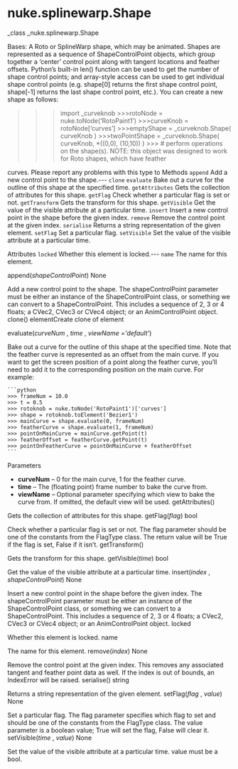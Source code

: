 # nuke.splinewarp.Shape
_class _nuke.splinewarp.Shape

Bases:
A Roto or SplineWarp shape, which may be animated.
Shapes are represented as a sequence of ShapeControlPoint objects, which group together a ‘center’ control point along with tangent locations and feather offsets. Python’s built-in len() function can be used to get the number of shape control points; and array-style access can be used to get individual shape control points (e.g. shape[0] returns the first shape control point, shape[-1] returns the last shape control point, etc.). You can create a new shape as follows:
>>>import _curveknob >>>rotoNode = nuke.toNode(‘RotoPaint1’) >>>curveKnob = rotoNode[‘curves’] >>>emptyShape = _curveknob.Shape( curveKnob ) >>>twoPointShape = _curveknob.Shape( curveKnob, *((0,0), (10,10)) ) >>> # perform operations on the shape(s).
NOTE: this object was designed to work for Roto shapes, which have feather

curves. Please report any problems with this type to
Methods
`append`  Add a new control point to the shape.---
`clone`
`evaluate`  Bake out a curve for the outline of this shape at the specified time.
`getAttributes`  Gets the collection of attributes for this shape.
`getFlag`  Check whether a particular flag is set or not.
`getTransform`  Gets the transform for this shape.
`getVisible`  Get the value of the visible attribute at a particular time.
`insert`  Insert a new control point in the shape before the given index.
`remove`  Remove the control point at the given index.
`serialise`  Returns a string representation of the given element.
`setFlag`  Set a particular flag.
`setVisible`  Set the value of the visible attribute at a particular time.

Attributes
`locked`  Whether this element is locked.---
`name`  The name for this element.

append(_shapeControlPoint_)  None

Add a new control point to the shape. The shapeControlPoint parameter must be either an instance of the ShapeControlPoint class, or something we can convert to a ShapeControlPoint. This includes a sequence of 2, 3 or 4 floats; a CVec2, CVec3 or CVec4 object; or an AnimControlPoint object.
clone()  elementCreate clone of element

evaluate(_curveNum_ , _time_ , _viewName ='default'_)

Bake out a curve for the outline of this shape at the specified time.
Note that the feather curve is represented as an offset from the main curve. If you want to get the screen position of a point along the feather curve, you’ll need to add it to the corresponding position on the main curve. For example:



    ```python
    >>> frameNum = 10.0
    >>> t = 0.5
    >>> rotoknob = nuke.toNode('RotoPaint1')['curves']
    >>> shape = rotoknob.toElement('Bezier1')
    >>> mainCurve = shape.evaluate(0, frameNum)
    >>> featherCurve = shape.evaluate(1, frameNum)
    >>> pointOnMainCurve = mainCurve.getPoint(t)
    >>> featherOffset = featherCurve.getPoint(t)
    >>> pointOnFeatherCurve = pointOnMainCurve + featherOffset
    ```
Parameters

  * **curveNum** – 0 for the main curve, 1 for the feather curve.
  * **time** – The (floating point) frame number to bake the curve from.
  * **viewName** – Optional parameter specifying which view to bake the curve from. If omitted, the default view will be used.
getAttributes()

Gets the collection of attributes for this shape.
getFlag(_flag_)  bool

Check whether a particular flag is set or not. The flag parameter should be one of the constants from the FlagType class. The return value will be True if the flag is set, False if it isn’t.
getTransform()

Gets the transform for this shape.
getVisible(_time_)  bool

Get the value of the visible attribute at a particular time.
insert(_index_ , _shapeControlPoint_)  None

Insert a new control point in the shape before the given index. The shapeControlPoint parameter must be either an instance of the ShapeControlPoint class, or something we can convert to a ShapeControlPoint. This includes a sequence of 2, 3 or 4 floats; a CVec2, CVec3 or CVec4 object; or an AnimControlPoint object.
locked

Whether this element is locked.
name

The name for this element.
remove(_index_)  None

Remove the control point at the given index. This removes any associated tangent and feather point data as well. If the index is out of bounds, an IndexError will be raised.
serialise()  string

Returns a string representation of the given element.
setFlag(_flag_ , _value_)  None

Set a particular flag. The flag parameter specifies which flag to set and should be one of the constants from the FlagType class. The value parameter is a boolean value; True will set the flag, False will clear it.
setVisible(_time_ , _value_)  None

Set the value of the visible attribute at a particular time. value must be a bool.